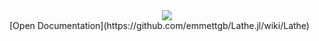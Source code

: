 <div align="center"><img src="http://www.emmettboudreau.com/gallery_gen/264eea1c311d372967c97298b03a367b_120x120.png" /></div>
[Open Documentation](https://github.com/emmettgb/Lathe.jl/wiki/Lathe)
